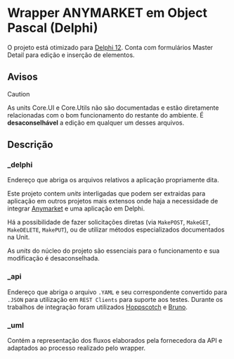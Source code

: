 # Wrapper ANYMARKET em Object Pascal (Delphi)

O projeto está otimizado para [Delphi 12](https://www.embarcadero.com/br/products/rad-studio/whats-new-in-12-athens). Conta com formulários Master Detail para edição e inserção de elementos.


## Avisos

> [!CAUTION]
> As units Core.UI e Core.Utils não são documentadas e estão diretamente relacionadas com o bom funcionamento do restante do ambiente. É **desaconselhável** a edição em qualquer um desses arquivos.

## Descrição

### _delphi

Endereço que abriga os arquivos relativos a aplicação propriamente dita.

Este projeto contem *units* interligadas que podem ser extraidas para aplicação em outros projetos mais extensos onde haja a necessidade de integrar [Anymarket](https://anymarket.com.br/) e uma aplicação em Delphi.

Há a possibilidade de fazer solicitações diretas (via `MakePOST`, `MakeGET`, `MakeDELETE`, `MakePUT`), ou de utilizar métodos especializados documentados na Unit.

As *units* do núcleo do projeto são essenciais para o funcionamento e sua modificação é desaconselhada. 

### _api

Endereço que abriga o arquivo `.YAML` e seu correspondente convertido para `.JSON` para utilização em `REST Clients` para suporte aos testes. Durante os trabalhos de integração foram utilizados [Hoppscotch](https://hoppscotch.io/) e [Bruno](https://www.usebruno.com/).

### _uml

Contém a representação dos fluxos elaborados pela fornecedora da API e adaptados ao processo realizado pelo wrapper.